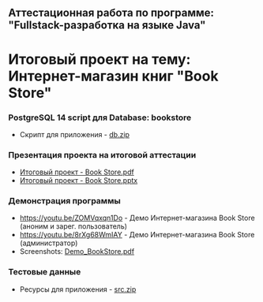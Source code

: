 ## Аттестационная работа по программе: "Fullstack-разработка на языке Java"

# Итоговый проект на тему: Интернет-магазин книг "Book Store"

### PostgreSQL 14 script для Database: bookstore
* Скрипт для приложения - [db.zip](https://github.com/safrani23/book-store-draft/files/10202271/db.zip)

### Презентация проекта на итоговой аттестации
* [Итоговый проект - Book Store.pdf](https://github.com/safrani23/book-store-draft/files/10202553/-.Book.Store.pdf)<br>
* [Итоговый проект - Book Store.pptx](https://github.com/safrani23/book-store-draft/files/10202554/-.Book.Store.pptx)

### Демонстрация программы

* https://youtu.be/ZOMVqxqn1Do - Демо Интернет-магазина Book Store (аноним и зарег. пользователь)
* https://youtu.be/8rXg68WmIAY - Демо Интернет-магазина Book Store (администратор)
* Screenshots: [Demo_BookStore.pdf](https://github.com/safrani23/book-store-draft/files/10202953/Demo_BookStore.pdf)

### Тестовые данные
* Ресурсы для приложения - [src.zip](https://github.com/safrani23/book-store-draft/files/10202903/src.zip)
